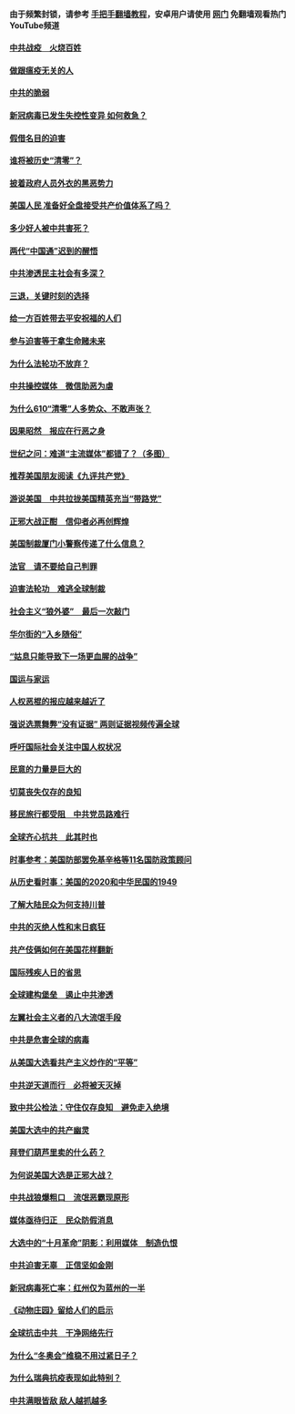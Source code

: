 #### 由于频繁封锁，请参考 [手把手翻墙教程](https://github.com/gfw-breaker/guides/wiki/)，安卓用户请使用 [网门](https://github.com/gfw-breaker/nogfw/blob/master/dl.md?t=01080400) 免翻墙观看热门YouTube频道 

#### [中共战疫　火烧百姓](../pages/251/418220.md?t=01080400) 

#### [做跟瘟疫无关的人](../pages/251/418171.md?t=01080400) 

#### [中共的脆弱](../pages/251/418196.md?t=01080400) 

#### [新冠病毒已发生失控性变异 如何救急？](../pages/251/418032.md?t=01080400) 

#### [假借名目的迫害](../pages/251/418055.md?t=01080400) 

#### [谁将被历史“清零”？](../pages/251/417485.md?t=01080400) 

#### [披着政府人员外衣的黑恶势力](../pages/251/417442.md?t=01080400) 

#### [美国人民 准备好全盘接受共产价值体系了吗？](../pages/251/417491.md?t=01080400) 

#### [多少好人被中共害死？](../pages/251/417144.md?t=01080400) 

#### [两代“中国通”迟到的醒悟](../pages/251/417064.md?t=01080400) 

#### [中共渗透民主社会有多深？](../pages/251/417063.md?t=01080400) 

#### [三退，关键时刻的选择](../pages/251/416969.md?t=01080400) 

#### [给一方百姓带去平安祝福的人们](../pages/251/416941.md?t=01080400) 

#### [参与迫害等于拿生命赌未来](../pages/251/416856.md?t=01080400) 

#### [为什么法轮功不放弃？](../pages/251/416864.md?t=01080400) 

#### [中共操控媒体　微信助恶为虐](../pages/251/416724.md?t=01080400) 

#### [为什么610“清零”人多势众、不敢声张？](../pages/251/416632.md?t=01080400) 

#### [因果昭然　报应在行恶之身](../pages/251/416582.md?t=01080400) 

#### [世纪之问：难道“主流媒体”都错了？（多图）](../pages/251/416571.md?t=01080400) 

#### [推荐美国朋友阅读《九评共产党》](../pages/251/416510.md?t=01080400) 

#### [游说美国　中共拉拢美国精英充当“带路党”](../pages/251/416529.md?t=01080400) 

#### [正邪大战正酣　信仰者必再创辉煌](../pages/251/416433.md?t=01080400) 

#### [美国制裁厦门小警察传递了什么信息？](../pages/251/416432.md?t=01080400) 

#### [法官　请不要给自己判罪](../pages/251/416379.md?t=01080400) 

#### [迫害法轮功　难逃全球制裁](../pages/251/416380.md?t=01080400) 

#### [社会主义“狼外婆”　最后一次敲门](../pages/251/416394.md?t=01080400) 

#### [华尔街的“入乡随俗”](../pages/251/416395.md?t=01080400) 

#### [“姑息只能导致下一场更血腥的战争”](../pages/251/416223.md?t=01080400) 

#### [国运与家运](../pages/251/416224.md?t=01080400) 

#### [人权恶棍的报应越来越近了](../pages/251/416276.md?t=01080400) 

#### [强说选票舞弊“没有证据” 两则证据视频传遍全球](../pages/251/416227.md?t=01080400) 

#### [呼吁国际社会关注中国人权状况](../pages/251/416135.md?t=01080400) 

#### [民意的力量是巨大的](../pages/251/416222.md?t=01080400) 

#### [切莫丧失仅存的良知](../pages/251/416134.md?t=01080400) 

#### [移民旅行都受阻　中共党员路难行](../pages/251/416033.md?t=01080400) 

#### [全球齐心抗共　此其时也](../pages/251/415989.md?t=01080400) 

#### [时事参考：美国防部罢免基辛格等11名国防政策顾问](../pages/251/415970.md?t=01080400) 

#### [从历史看时事：美国的2020和中华民国的1949](../pages/251/415949.md?t=01080400) 

#### [了解大陆民众为何支持川普](../pages/251/415950.md?t=01080400) 

#### [中共的灭绝人性和末日疯狂](../pages/251/415944.md?t=01080400) 

#### [共产伎俩如何在美国花样翻新](../pages/251/415908.md?t=01080400) 

#### [国际残疾人日的省思](../pages/251/415849.md?t=01080400) 

#### [全球建构堡垒　遏止中共渗透](../pages/251/415850.md?t=01080400) 

#### [左翼社会主义者的八大流氓手段](../pages/251/415802.md?t=01080400) 

#### [中共是危害全球的病毒](../pages/251/415569.md?t=01080400) 

#### [从美国大选看共产主义炒作的“平等”](../pages/251/415654.md?t=01080400) 

#### [中共逆天道而行　必将被天灭掉](../pages/251/415626.md?t=01080400) 

#### [致中共公检法：守住仅存良知　避免走入绝境](../pages/251/415627.md?t=01080400) 

#### [美国大选中的共产幽灵](../pages/251/415618.md?t=01080400) 

#### [拜登们葫芦里卖的什么药？](../pages/251/415531.md?t=01080400) 

#### [为何说美国大选是正邪大战？](../pages/251/415530.md?t=01080400) 

#### [中共战狼爆粗口　流氓恶霸现原形](../pages/251/415426.md?t=01080400) 

#### [媒体亟待归正　民众防假消息](../pages/251/415402.md?t=01080400) 

#### [大选中的“十月革命”阴影：利用媒体　制造仇恨](../pages/251/415334.md?t=01080400) 

#### [中共迫害无辜　正信坚如金刚](../pages/251/415307.md?t=01080400) 

#### [新冠病毒死亡率：红州仅为蓝州的一半](../pages/251/415164.md?t=01080400) 

#### [《动物庄园》留给人们的启示](../pages/251/415178.md?t=01080400) 

#### [全球抗击中共　干净网络先行](../pages/251/415096.md?t=01080400) 

#### [为什么“冬奥会”维稳不用过紧日子？](../pages/251/414949.md?t=01080400) 

#### [为什么瑞典抗疫表现如此特别？](../pages/251/414950.md?t=01080400) 

#### [中共满眼皆敌 敌人越抓越多](../pages/251/415053.md?t=01080400) 

